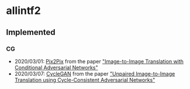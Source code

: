 # allintf2


## Implemented
### CG
* 2020/03/01: [Pix2Pix](https://github.com/Ending2015a/allintf2/tree/master/cg/pix2pix) from the paper ["Image-to-Image Translation with Conditional Adversarial Networks"](https://arxiv.org/abs/1611.07004)
* 2020/03/07: [CycleGAN](https://github.com/Ending2015a/allintf2/tree/master/cg/CycleGAN) from the paper ["Unpaired Image-to-Image Translation using Cycle-Consistent Adversarial Networks"](https://arxiv.org/abs/1703.10593)
